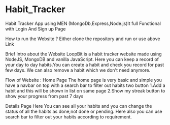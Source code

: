 # Habit_Tracker
Habit Tracker App using MEN (MongoDb,Express,Node.js)It full Functional with Login And Sign up Page



How to run the Website ?
Either clone the repository and run or use above Link

Brief Intro about the Website
LoopBit is a habit tracker website made using NodeJS, MongoDB and vanilla JavaScript.
Here you can keep a record of your day to day habits.You can create a habit and check you record for past few days.
We can also remove a habit which we don't need anymore.

Flow of Website :
Home Page
The home page is very basic and simple you have a navbar on top with a search bar to filter out habits two button
1.Add a habit and this will be shown in list on same page
2.Show my streak button to show your progress from past 7 days

Details Page
Here You can see all your habits and you can change the status of all the habits as done,not done or pending. Here also you can use search bar to filter out your habits according to requirement.
